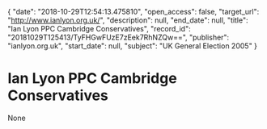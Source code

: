 {
  "date": "2018-10-29T12:54:13.475810", 
  "open_access": false, 
  "target_url": "http://www.ianlyon.org.uk/", 
  "description": null, 
  "end_date": null, 
  "title": "Ian Lyon PPC Cambridge Conservatives", 
  "record_id": "20181029T125413/TyFHGwFUzE7zEek7RhNZQw==", 
  "publisher": "ianlyon.org.uk", 
  "start_date": null, 
  "subject": "UK General Election 2005"
}

# Ian Lyon PPC Cambridge Conservatives

None